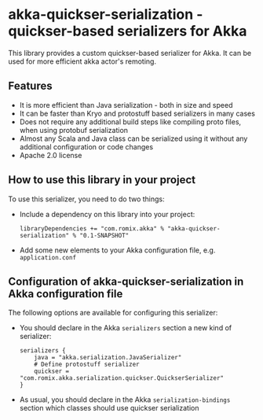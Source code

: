 akka-quickser-serialization - quickser-based serializers for Akka
=====================================================================

This library provides a custom quickser-based serializer for Akka. It can be used for more efficient akka actor's remoting. 

Features
--------

*   It is more efficient than Java serialization - both in size and speed
*   It can be faster than Kryo and protostuff based serializers in many cases 
*   Does not require any additional build steps like compiling proto files, when using protobuf serialization
*   Almost any Scala and Java class can be serialized using it without any additional configuration or code changes
*   Apache 2.0 license

How to use this library in your project
----------------------------------------

To use this serializer, you need to do two things:
*   Include a dependency on this library into your project:

	`libraryDependencies += "com.romix.akka" % "akka-quickser-serialization" % "0.1-SNAPSHOT"`
    
*   Add some new elements to your Akka configuration file, e.g. `application.conf`


Configuration of akka-quickser-serialization in Akka configuration file
-----------------------------------------------------------------------

The following options are available for configuring this serializer:

*   You should declare in the Akka `serializers` section a new kind of serializer:  

		serializers {  
			java = "akka.serialization.JavaSerializer"  
			# Define protostuff serializer   
			quickser = "com.romix.akka.serialization.quickser.QuickserSerializer"  
		}    
     
*    As usual, you should declare in the Akka `serialization-bindings` section which classes should use quickser serialization
